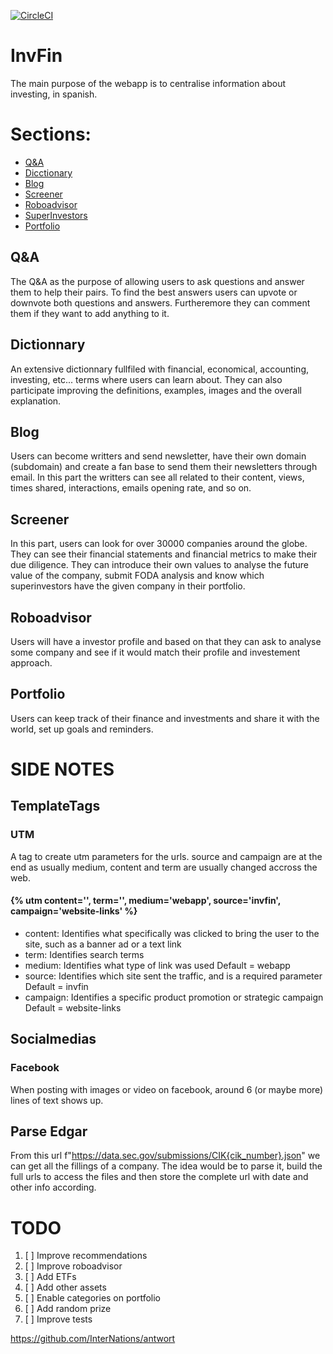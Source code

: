 [![CircleCI](https://dl.circleci.com/status-badge/img/gh/lluc2397/InvFin/tree/master.svg?style=svg)](https://dl.circleci.com/status-badge/redirect/gh/lluc2397/InvFin/tree/master)

# InvFin
The main purpose of the webapp is to centralise information about investing, in spanish.


# Sections:

<!-- toc -->
- [Q&A](#Q&A)
- [Dicctionary](#Dicctionary)
- [Blog](#Blog)
- [Screener](#Screener)
- [Roboadvisor](#Roboadvisor)
- [SuperInvestors](#SuperInvestors)
- [Portfolio](#Portfolio)
<!-- - [API](#API)
- [Internal](#Internal)
    - [Recsys](#Recsys)
    - [Emailing](#Emailing)
- [Side Notes](#SideNotes) -->
<!-- tocstop -->



## Q&A
The Q&A as the purpose of allowing users to ask questions and answer them to help their pairs.
To find the best answers users can upvote or downvote both questions and answers.
Furtheremore they can comment them if they want to add anything to it.

## Dictionnary
An extensive dictionnary fullfiled with financial, economical, accounting, investing, etc... terms where
users can learn about. They can also participate improving the definitions, examples, images and the overall explanation.

## Blog
Users can become writters and send newsletter, have their own domain (subdomain) and create a fan base to send them their newsletters through email.
In this part the writters can see all related to their content, views, times shared, interactions, emails opening rate, and so on.

## Screener
In this part, users can look for over 30000 companies around the globe. They can see their financial statements and financial metrics to make their due diligence. They can introduce their own values to analyse the future value of the company, submit FODA analysis and know which superinvestors have the given company in their portfolio.

## Roboadvisor
Users will have a investor profile and based on that they can ask to analyse some company and see if it would match their profile and investement approach.

## Portfolio
Users can keep track of their finance and investments and share it with the world, set up goals and reminders.


# SIDE NOTES
<!-- ## Creation
I used cookiecutter to start the project to see how to structure it "correctly".
The website is deployed on a single core CPU so multithreading is limited. For everything related to sending emails or scraping for information Celery with Redis handle that. Why Redis? Well, Django Cookiecutter came with that so I wanted to give it a try. Before I used RabbitMQ as it is focused on being a message broker I thought that it was more appropriate. Now I'm using Redis to test it and because I can use it to cache. -->

## TemplateTags
### UTM
A tag to create utm parameters for the urls. source and campaign are at the end as usually medium, content and term are usually changed accross the web.

#### {% utm content='', term='', medium='webapp', source='invfin', campaign='website-links' %}

- content: Identifies what specifically was clicked to bring the user to the site, such as a banner ad or a text link
- term: Identifies search terms
- medium: Identifies what type of link was used Default = webapp
- source:  	Identifies which site sent the traffic, and is a required parameter Default = invfin
- campaign: Identifies a specific product promotion or strategic campaign Default = website-links

## Socialmedias
### Facebook
When posting with images or video on facebook, around 6 (or maybe more) lines of text shows up.

## Parse Edgar
From this url f"https://data.sec.gov/submissions/CIK{cik_number}.json"
we can get all the fillings of a company. The idea would be to parse it, build the full urls to access the files
and then store the complete url with date and other info according.

# TODO
1. [ ] Improve recommendations
2. [ ] Improve roboadvisor
3. [ ] Add ETFs
4. [ ] Add other assets
5. [ ] Enable categories on portfolio
6. [ ] Add random prize
7. [ ] Improve tests


https://github.com/InterNations/antwort